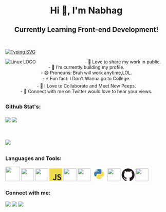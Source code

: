 <h1 align="center">Hi 👋, I'm Nabhag</h1>
<h2 align="center">Currently Learning Front-end Development!</h2>
 <br>

[![Typing SVG](https://readme-typing-svg.herokuapp.com?color=F6DA5A&size=35&center=true&lines=Linux+is+Awesome!;Linux+Love)](https://git.io/typing-svg)
<div>
<img align = "left" src="https://1000logos.net/wp-content/uploads/2017/03/LINUX-LOGO.png" alt="Linux LOGO" width="45%"/>

<p align = "center">
- 🤔 Love to share my work in public.<br>
- 🌱 I’m currently building my profile.<br>
- 😄 Pronouns: Bruh will work anytime,LOL.<br>
- ⚡ Fun fact: I Don't Wanna go to College.<br>
 - 👯 I Love to Collaborate and Meet New Peeps.<br>
 - 💬 Connect with me on Twitter would love to hear your views.<br>
</p>
</div>
<h2></h2>

<h3>Github Stat's: <h3>
  
 <img width = "48%" src="https://github-readme-stats.vercel.app/api?username=Nabhag8848&show_icons=true&theme=tokyonight" />
 <img width = "48%" src="https://github-readme-streak-stats.herokuapp.com/?user=Nabhag8848&theme=tokyonight" />
 <br>
 <br>
 <h2></h2>
 
 <img src = "https://activity-graph.herokuapp.com/graph?username=Nabhag8848&theme=redical" />
 
 
<h2></h2>
 <h3 align="left">Languages and Tools:</h3>
<code><img height="45" width="45" src="https://cdn.freelogovectors.net/svg05/java-logo.svg"></code>
 <code><img height="40" width="40" src="https://upload.wikimedia.org/wikipedia/commons/thumb/3/38/HTML5_Badge.svg/1024px-HTML5_Badge.svg.png"></code>
<code><img height="40" width="40" src="https://cdn.iconscout.com/icon/free/png-256/css-131-722685.png"></code>
<code><img height="40" width="40" src="https://raw.githubusercontent.com/github/explore/80688e429a7d4ef2fca1e82350fe8e3517d3494d/topics/javascript/javascript.png"></code>
 <code><img height="40" width="40" src="https://upload.wikimedia.org/wikipedia/commons/thumb/1/18/C_Programming_Language.svg/1200px-C_Programming_Language.svg.png"></code>
<code><img height="40" width="40" src = "https://upload.wikimedia.org/wikipedia/commons/thumb/1/18/ISO_C%2B%2B_Logo.svg/1200px-ISO_C%2B%2B_Logo.svg.png"></code>
 <code><img height="45" width="45" src="https://raw.githubusercontent.com/github/explore/80688e429a7d4ef2fca1e82350fe8e3517d3494d/topics/python/python.png"></code>
<code><img height="40" width="40" src="https://upload.wikimedia.org/wikipedia/commons/thumb/3/3f/Git_icon.svg/1024px-Git_icon.svg.png"></code>
<code><img height="40" width="40" src="https://raw.githubusercontent.com/github/explore/80688e429a7d4ef2fca1e82350fe8e3517d3494d/topics/github-api/github-api.png"></code>
<code><img height="40" width="40" src="https://upload.wikimedia.org/wikipedia/commons/9/9a/Visual_Studio_Code_1.35_icon.svg"></code>
 <h3 align = "left"> Connect with me: </h3>
<p align="left">
<code><a href = "www.linkedin.com/in/nabhag-motivaras-460b3b1aa"><img src="https://img.icons8.com/fluent/48/000000/linkedin.png"/></a></code>
<code><a href = "https://twitter.com/NabhagMotivaras"><img src="https://img.icons8.com/fluent/48/000000/twitter.png"/></a></code>
<code><a href = "https://medium.com/@nabhagmotivaras76"><img width = "4.5%" src = "https://upload.wikimedia.org/wikipedia/commons/thumb/e/ec/Medium_logo_Monogram.svg/1200px-Medium_logo_Monogram.svg.png"/></a></code>
</p>

